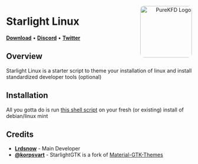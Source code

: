 <p align="right">
  <img align="right" height="140" src="https://github.com/Lrdsnow/StarLightLinux/blob/main/icon.png?raw=true" alt="PureKFD Logo" style="float: right; border-radius: 10px;"/>
</p>

<h1 align="left">Starlight Linux</h1>

<p align="left">
  <strong><a href="https://github.com/Lrdsnow/StarLightLinux/blob/main/install.sh?raw=true">Download</a></strong>
  •
  <strong><a href="https://discord.gg/Mve4nWJMrz">Discord</a></strong>
  •
  <strong><a href="https://twitter.com/Lrdsnow101">Twitter</a></strong>
</p>

## Overview

Starlight Linux is a starter script to theme your installation of linux and install standardized developer tools (optional)

## Installation

All you gotta do is run [this shell script](https://github.com/Lrdsnow/StarLightLinux/blob/main/install.sh?raw=true) on your fresh (or existing) install of debian/linux mint

## Credits

- [**Lrdsnow**](https://github.com/Lrdsnow) - Main Developer
- [**@korpsvart**](https://github.com/Fausto-Korpsvart) - StarlightGTK is a fork of [Material-GTK-Themes](https://github.com/Fausto-Korpsvart/Material-GTK-Themes)

